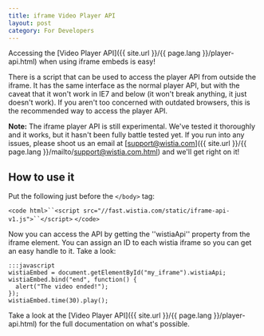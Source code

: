 ```yaml
---
title: iframe Video Player API
layout: post
category: For Developers
---
```


Accessing the [Video Player API]({{ site.url }}/{{ page.lang }}/player-api.html) when using iframe embeds is easy!

There is a script that can be used to access the player API from 
outside the iframe. It has the same interface as the normal player API, 
but with the caveat that it won't work in IE7 and below (it won't break
anything, it just doesn't work). If you aren't too concerned with outdated 
browsers, this is the recommended way to access the player API.

**Note:** The iframe player API is still experimental. We've tested it thoroughly and it works, but it hasn't been fully battle tested yet. If you run into any issues, please shoot us an email at [support@wistia.com]({{ site.url }}/{{ page.lang }}/mailto/support@wistia.com.html) and we'll get right on it!

## How to use it

Put the following just before the `</body>` tag:

`<code html>``<script src="//fast.wistia.com/static/iframe-api-v1.js">``</script>`
`</code>`

Now you can access the API by getting the ''wistiaApi'' property from the iframe element.
You can assign an ID to each wistia iframe so you can get an easy handle to it.
Take a look:

	:::javascript
	wistiaEmbed = document.getElementById("my_iframe").wistiaApi;
	wistiaEmbed.bind("end", function() {
	  alert("The video ended!");
	});
	wistiaEmbed.time(30).play();


Take a look at the [Video Player API]({{ site.url }}/{{ page.lang }}/player-api.html) for the full documentation on what's possible.

